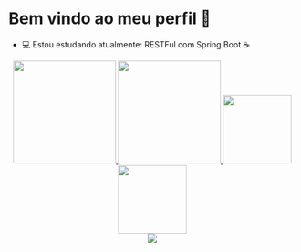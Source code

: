 # Bem vindo ao meu perfil 👋

 - 💻 Estou estudando atualmente: RESTFul com Spring Boot ☕

<div align="center">
  <a href="https://github.com/caiosilve">
  <img height="180em" src="https://github-readme-stats.vercel.app/api?username=CaioSilve&show_icons=true&theme=github_dark&include_all_commits=true&count_private=true"/>
  <img height="180em" src="https://github-readme-stats.vercel.app/api/top-langs/?username=CaioSilve&layout=compact&langs_count=7&theme=github_dark"/>
  <a href="https://github.com/CaioSilve/sb_escola">
  <img height="120em" src="https://github-readme-stats.vercel.app/api/pin/?username=CaioSilve&repo=sb_escola&theme=github_dark"/>
  <a href="https://github.com/CaioSilve/AlgaLog-CursoAlgaWorks">
  <img height="120em" src="https://github-readme-stats.vercel.app/api/pin/?username=CaioSilve&repo=AlgaLog-CursoAlgaWorks&theme=github_dark"/>
</div>
   
   <div align="center">
   <img src="https://user-images.githubusercontent.com/56660285/143543415-029d3c40-da3c-4b8b-a57f-e5191d4f4e0b.gif"/>
   </div>


